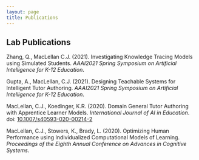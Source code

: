 ```yaml
---
layout: page
title: Publications
---
```


## Lab Publications

Zhang, Q., MacLellan C.J. (2021). Investigating Knowledge Tracing Models
using Simulated Students. _AAAI2021 Spring Symposium on Artificial
Intelligence for K-12 Education_. [<i class="far fa-file-pdf"></i>][zhang-aaai-2021]

Gupta, A., MacLellan, C.J. (2021). Designing Teachable Systems for
Intelligent Tutor Authoring. _AAAI2021 Spring Symposium on Artificial
Intelligence for K-12 Education_. [<i class="far fa-file-pdf"></i>][gupta-aaai-2021]

MacLellan, C.J., Koedinger, K.R. (2020). Domain General Tutor Authoring
with Apprentice Learner Models. _International Journal of AI in Education_. 
doi: [10.1007/s40593-020-00214-2][2] [<i class="far fa-file-pdf"></i>][3]

MacLellan, C.J., Stowers, K., Brady, L. (2020). Optimizing Human 
Performance using Individualized Computational Models of Learning. 
_Proceedings of the Eighth Annual Conference on Advances in
Cognitive Systems_. [<i class="far fa-file-pdf"></i>][1]

[zhang-aaai-2021]: files/files/Investigating-Knowledge-Tracing-Models-using-Simulated-Students.pdf
[gupta-aaai-2021]: files/files/Designing-Teachable-Systems-for-Intelligent-Tutor-Authoring.pdf
[3]: https://link.springer.com/content/pdf/10.1007/s40593-020-00214-2.pdf
[2]: https://dx.doi.org/10.1007/s40593-020-00214-2
[1]: https://chrismaclellan.com/media/publications/MacLellan-ACS-2020.pdf

